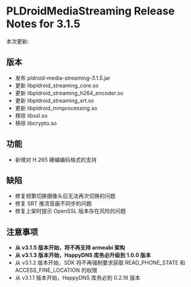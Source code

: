 # PLDroidMediaStreaming Release Notes for 3.1.5

本次更新:

## 版本

- 发布 pldroid-media-streaming-3.1.5.jar
- 更新 libpldroid_streaming_core.so
- 更新 libpldroid_streaming_h264_encoder.so
- 更新 libpldroid_streaming_srt.so
- 更新 libpldroid_mmprocessing.so
- 移除 libssl.so
- 移除 libcrypto.so

## 功能

- 新增对 H.265 硬编编码格式的支持

## 缺陷

- 修复频繁切换摄像头后无法再次切换的问题
- 修复 SRT 推流音画不同步的问题
- 修复上架时提示 OpenSSL 版本存在风险的问题

## 注意事项

- **从 v3.1.5 版本开始，将不再支持 armeabi 架构**
- **从 v3.1.3 版本开始，HappyDNS 库务必升级到 1.0.0 版本**
- 从 v3.1.2 版本开始，SDK 将不再强制要求获取 READ_PHONE_STATE 和 ACCESS_FINE_LOCATION 的权限
- 从 v3.1.1 版本开始，HappyDNS 库务必到 0.2.18 版本